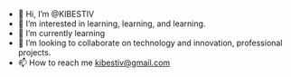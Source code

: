 - 👋 Hi, I’m @KIBESTIV
- 👀 I’m interested in learning, learning, and learning.
- 🌱 I’m currently learning 
- 💞️ I’m looking to collaborate on technology and innovation, professional projects.
- 📫 How to reach me  kibestiv@gmail.com

<!---
KIBESTIV/KIBESTIV is a ✨ special ✨ repository because its `README.md` (this file) appears on your GitHub profile.
You can click the Preview link to take a look at your changes.
--->

